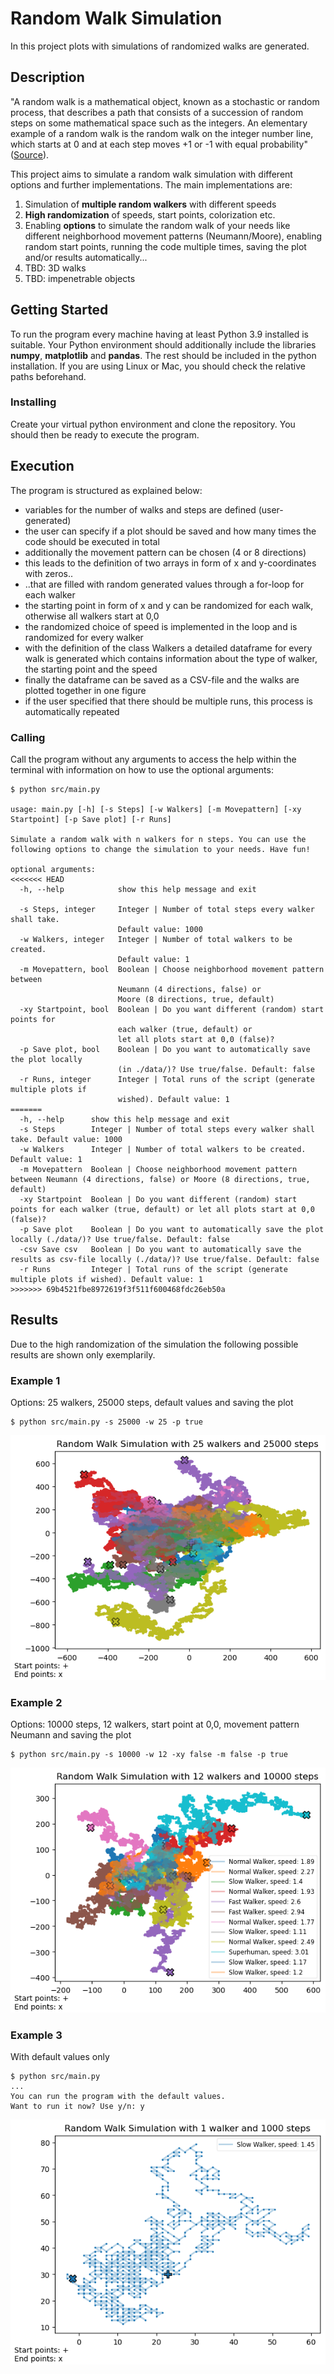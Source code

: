 # Random Walk Simulation

In this project plots with simulations of randomized walks are generated.

## Description

"A random walk is a mathematical object, known as a stochastic or random process, that describes a path that consists of a succession of random steps on some mathematical space such as the integers. An elementary example of a random walk is the random walk on the integer number line, which starts at 0 and at each step moves +1 or -1 with equal probability" ([Source](https://www.geeksforgeeks.org/random-walk-implementation-python/)).

This project aims to simulate a random walk simulation with different options and further implementations. The main implementations are:

1. Simulation of **multiple random walkers** with different speeds
2. **High randomization** of speeds, start points, colorization etc.
3. Enabling **options** to simulate the random walk of your needs like different neighborhood movement patterns (Neumann/Moore), enabling random start points, running the code multiple times, saving the plot and/or results automatically...
4. TBD: 3D walks
5. TBD: impenetrable objects

## Getting Started

To run the program every machine having at least Python 3.9 installed is suitable. Your Python environment should additionally include the libraries **numpy**, **matplotlib** and **pandas**. The rest should be included in the python installation. If you are using Linux or Mac, you should check the relative paths beforehand.

### Installing

Create your virtual python environment and clone the repository. You should then be ready to execute the program.

## Execution

The program is structured as explained below:

- variables for the number of walks and steps are defined (user-generated)
- the user can specify if a plot should be saved and how many times the code should be executed in total
- additionally the movement pattern can be chosen (4 or 8 directions)
- this leads to the definition of two arrays in form of x and y-coordinates with zeros..
- ..that are filled with random generated values through a for-loop for each walker
- the starting point in form of x and y can be randomized for each walk, otherwise all walkers start at 0,0
- the randomized choice of speed is implemented in the loop and is randomized for every walker
- with the definition of the class Walkers a detailed dataframe for every walk is generated which contains information about the type of walker, the starting point and the speed
- finally the dataframe can be saved as a CSV-file and the walks are plotted together in one figure
- if the user specified that there should be multiple runs, this process is automatically repeated

### Calling
Call the program without any arguments to access the help within the terminal with information on how to use the optional arguments:

```
$ python src/main.py

usage: main.py [-h] [-s Steps] [-w Walkers] [-m Movepattern] [-xy Startpoint] [-p Save plot] [-r Runs]

Simulate a random walk with n walkers for n steps. You can use the following options to change the simulation to your needs. Have fun!

optional arguments:
<<<<<<< HEAD
  -h, --help            show this help message and exit

  -s Steps, integer     Integer | Number of total steps every walker shall take.
                        Default value: 1000
  -w Walkers, integer   Integer | Number of total walkers to be created.
                        Default value: 1
  -m Movepattern, bool  Boolean | Choose neighborhood movement pattern between
                        Neumann (4 directions, false) or
                        Moore (8 directions, true, default)
  -xy Startpoint, bool  Boolean | Do you want different (random) start points for
                        each walker (true, default) or
                        let all plots start at 0,0 (false)?
  -p Save plot, bool    Boolean | Do you want to automatically save the plot locally
                        (in ./data/)? Use true/false. Default: false
  -r Runs, integer      Integer | Total runs of the script (generate multiple plots if
                        wished). Default value: 1
=======
  -h, --help      show this help message and exit
  -s Steps        Integer | Number of total steps every walker shall take. Default value: 1000
  -w Walkers      Integer | Number of total walkers to be created. Default value: 1
  -m Movepattern  Boolean | Choose neighborhood movement pattern between Neumann (4 directions, false) or Moore (8 directions, true, default)
  -xy Startpoint  Boolean | Do you want different (random) start points for each walker (true, default) or let all plots start at 0,0 (false)?
  -p Save plot    Boolean | Do you want to automatically save the plot locally (./data/)? Use true/false. Default: false
  -csv Save csv   Boolean | Do you want to automatically save the results as csv-file locally (./data/)? Use true/false. Default: false
  -r Runs         Integer | Total runs of the script (generate multiple plots if wished). Default value: 1
>>>>>>> 69b4521fbe8972619f3f511f600468fdc26eb50a
```

## Results

Due to the high randomization of the simulation the following possible results are shown only exemplarily.

### Example 1
Options: 25 walkers, 25000 steps, default values and saving the plot

```
$ python src/main.py -s 25000 -w 25 -p true
```
![25walkers](./data/random_walkers_25w_25000s_1.png)

### Example 2
Options: 10000 steps, 12 walkers, start point at 0,0, movement pattern Neumann and saving the plot
```
$ python src/main.py -s 10000 -w 12 -xy false -m false -p true
```
![15walkers](./data/random_walkers_12w_10000s_1.png)

### Example 3
With default values only
```
$ python src/main.py
...
You can run the program with the default values.
Want to run it now? Use y/n: y
```
![1walker](./data/random_walkers_1w_1000s_1.png)
